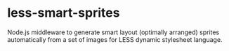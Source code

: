 less-smart-sprites
==================

Node.js middleware to generate smart layout (optimally arranged) sprites automatically from a set of images for LESS dynamic stylesheet language.
